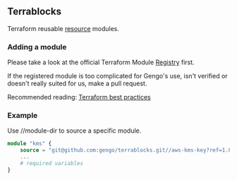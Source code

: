 ## Terrablocks

Terraform reusable [resource](https://www.terraform-best-practices.com/key-concepts#resource) modules.

### Adding a module
Please take a look at the official Terraform Module [Registry](https://registry.terraform.io/) first.

If the registered module is too complicated for Gengo's use, isn't verified or doesn't really suited for us, make a pull request.

Recommended reading: [Terraform best practices](https://www.terraform-best-practices.com/key-concepts#resource)


### Example
Use //module-dir to source a specific module.
```terraform
module "kms" {
    source = "git@github.com:gengo/terrablocks.git//aws-kms-key?ref=1.0.0"
    ...
    # required variables
}
```
